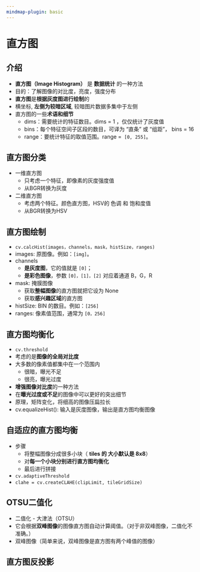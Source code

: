 ```yaml
---
mindmap-plugin: basic
---
```

# 直方图
## 介绍
- **直方图（Image Histogram）** 是 **数据统计** 的一种方法
- 目的：了解图像的对比度，亮度，强度分布
- **直方图**是**根据灰度图进行绘制**的
- 横坐标,  **左侧为较暗区域**,  较暗图片数据多集中于左侧
-  直方图的一些**术语和细节**
	- dims：需要统计的特征数目。dims = 1 ，仅仅统计了灰度值
	- bins：每个特征空间子区段的数目，可译为 “直条” 或 “组距”， bins = 16
	- range：要统计特征的取值范围。range =` [0, 255]`。
## 直方图分类
- 一维直方图
    - 只考虑一个特征，即像素的灰度强度值
    - 从BGR转换为灰度
- 二维直方图
    - 考虑两个特征。颜色直方图，HSV的 色调 和 饱和度值
    - 从BGR转换为HSV

## 直方图绘制
- `cv.calcHist(images，channels，mask，histSize，ranges)`
- images: 原图像。例如：`[img]`。
- channels
	- **是灰度图**，它的值就是 `[0]`；
	- **是彩色图像**，参数 `[0]，[1]，[2]` 对应着通道 B，G，R
- mask: 掩膜图像
	- 获取**整幅图像**的直方图就把它设为 None　　
	- 获取**感兴趣区域**的直方图
- histSize: BIN 的数目。例如：`[256]`
- ranges: 像素值范围，通常为 `[0，256]`

## 直方图均衡化
- `cv.threshold`
- 考虑的是**图像的全局对比度**
- 大多数的像素值都集中在一个范围内
	- 很暗，曝光不足
	- 很亮，曝光过度
- **增强图像对比度**的一种方法
- 在**曝光过度或不足**的图像中可以更好的突出细节
- 原理，矩阵变化，将细高的图像压扁拉长
- cv.equalizeHist(): 输入是灰度图像，输出是直方图均衡图像
## 自适应的直方图均衡
- 步骤
	- 将整幅图像分成很多小块（ **tiles 的 大小默认是 8x8**）
	- 对**每一个小块分别进行直方图均衡化**
	- 最后进行拼接
- `cv.adaptiveThreshold`
- `clahe = cv.createCLAHE(clipLimit, tileGridSize)`

## OTSU二值化
- 二值化 - 大津法（OTSU）
- 它会根据**双峰图像**的图像直方图自动计算阈值。（对于非双峰图像，二值化不准确。）  
- 双峰图像（简单来说，双峰图像是直方图有两个峰值的图像）

## 直方图反投影